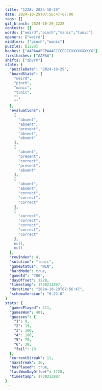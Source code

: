 ```yaml
---
title: "1228: 2024-10-29"
date: 2024-10-29T07:56:47-07:00
tags: []
git_branch: 2024-10-29_1228
contests: []
words: ["weird","pinch","manic","tunic"]
openers: ["weird"]
middlers: ["pinch","manic"]
puzzles: [1228]
hashes: ["AAPAAAPCPAAACCCCCCCCXXXXXXXXXX"]
firsthashes: ["AAPAA"]
shifts: ["zbvrm"]
state: {
  "puzzleDate": "2024-10-29",
  "boardState": [
    "weird",
    "pinch",
    "manic",
    "tunic",
    "",
    ""
  ],
  "evaluations": [
    [
      "absent",
      "absent",
      "present",
      "absent",
      "absent"
    ],
    [
      "absent",
      "present",
      "correct",
      "present",
      "absent"
    ],
    [
      "absent",
      "absent",
      "correct",
      "correct",
      "correct"
    ],
    [
      "correct",
      "correct",
      "correct",
      "correct",
      "correct"
    ],
    null,
    null
  ],
  "rowIndex": 4,
  "solution": "tunic",
  "gameStatus": "WIN",
  "hardMode": true,
  "gameId": "706",
  "dayOffset": 1228,
  "timestamp": 1730213807,
  "datetime": "2024-10-29T07:56:47",
  "schemaVersion": "0.22.0"
}
stats: {
  "gamesPlayed": 411,
  "gamesWon": 401,
  "guesses": {
    "1": 0,
    "2": 19,
    "3": 100,
    "4": 166,
    "5": 78,
    "6": 38,
    "fail": 10
  },
  "currentStreak": 11,
  "maxStreak": 36,
  "hasPlayed": true,
  "lastWonDayOffset": 1228,
  "timestamp": 1730213807
}
---
```

<!-- more -->
